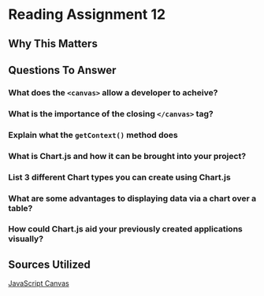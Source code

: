 # Reading Assignment 12

## Why This Matters

## Questions To Answer

### What does the `<canvas>` allow a developer to acheive?

### What is the importance of the closing `</canvas>` tag?

### Explain what the `getContext()` method does

### What is Chart.js and how it can be brought into your project?

### List 3 different Chart types you can create using Chart.js

### What are some advantages to displaying data via a chart over a table?

### How could Chart.js aid your previously created applications visually?

## Sources Utilized

[JavaScript Canvas](https://www.javascripttutorial.net/web-apis/javascript-canvas/)
